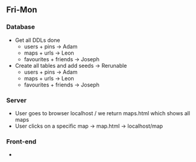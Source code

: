 ## Fri-Mon

### Database
- Get all DDLs done
  - users + pins -> Adam
  - maps + urls -> Leon 
  - favourites + friends -> Joseph
- Create all tables and add seeds -> Rerunable
  - users + pins -> Adam
  - maps + urls -> Leon 
  - favourites + friends -> Joseph

### Server

- User goes to browser localhost / we return maps.html which shows all maps
- User clicks on a specific map -> map.html -> localhost/map


### Front-end
- 
